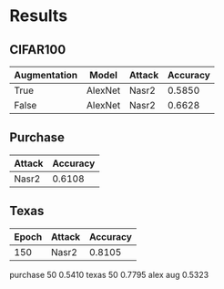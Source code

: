 # Results

## CIFAR100
Augmentation | Model | Attack | Accuracy 
--- | --- | --- | ---
True | AlexNet | Nasr2 | 0.5850
False | AlexNet | Nasr2 | 0.6628


## Purchase
Attack | Accuracy
--- | ---
Nasr2 | 0.6108


## Texas
Epoch | Attack | Accuracy
--- | --- | ---
150 | Nasr2 | 0.8105


purchase 50 0.5410
texas 50 0.7795
alex aug 0.5323